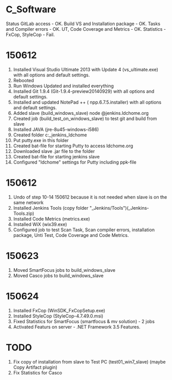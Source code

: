 # C_Software

Status
GitLab access - OK.
Build VS and Installation package - OK.
Tasks and Compiler errors - OK.
UT, Code Coverage and Metrics - OK.
Statistics - FxCop, StyleCop - Fail.

150612
=========================================
1. Installed Visual Studio Ultimate 2013 with Update 4 (vs_ultimate.exe) with all options and default settings.
2. Rebooted
3. Run Windows Updated and installed everything
4. Installed Git 1.9.4 (Git-1.9.4-preview20140929) with all options and default settings.
5. Installed and updated NotePad ++ ( npp.6.7.5.installer) with all options and default settings.
6. Added slave (build_windows_slave) node @jenkins.ldchome.org
7. Created job (build_test_on_windows_slave) to test git and build from slave
8. Installed JAVA (jre-8u45-windows-i586)
9. Created folder c:\_jenkins_ldchome
10. Put putty.exe in this folder
11. Created bat-file for starting Putty to access ldchome.org
12. Downloaded slave .jar file to the folder
13. Created bat-file for starting jenkins slave
14. Configured "ldchome" settings for Putty including ppk-file

150612
=========================================
1. Undo of step 10-14 150612 because it is not needed when slave is on the same network
2. Installed Jenkins Tools (copy folder "_Jenkins/Tools")(_Jenkins-Tools.zip)
3. Installed Code Metrics (metrics.exe)
4. Installed WiX (wix39.exe)
5. Configured job to test Scan Task, Scan compiler errors, installation package, Unti Test, Code Coverage and Code Metrics.

150623
=========================================
1. Moved SmartFocus jobs to build_windows_slave
2. Moved Casco jobs to build_windows_slave

150624
=========================================
1. Installed FxCop (WinSDK_FxCopSetup.exe)
2. Installed StyleCop (StyleCop-4.7.49.0.msi)
3. Fixed Statistics for SmartFocus (smartfocus & mv solution) - 2 jobs
4. Activated Featurs on server - .NET Framework 3.5 Features.

TODO
=========================================
1. Fix copy of installation from slave to Test PC (test01_win7_slave) (maybe Copy Artifact plugin)
2. Fix Statistics for Casco
